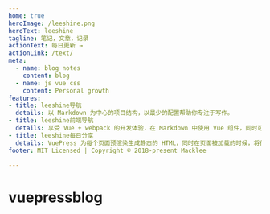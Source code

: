 ```yaml
---
home: true
heroImage: /leeshine.png
heroText: leeshine
tagline: 笔记，文章，记录
actionText: 每日更新 →
actionLink: /text/
meta:
  - name: blog notes
    content: blog
  - name: js vue css
    content: Personal growth
features:
- title: leeshine导航
  details: 以 Markdown 为中心的项目结构，以最少的配置帮助你专注于写作。
- title: leeshine前端导航
  details: 享受 Vue + webpack 的开发体验，在 Markdown 中使用 Vue 组件，同时可以使用 Vue 来开发自定义主题。
- title: leeshine每日分享
  details: VuePress 为每个页面预渲染生成静态的 HTML，同时在页面被加载的时候，将作为 SPA 运行。
footer: MIT Licensed | Copyright © 2018-present Macklee

---
```

# vuepressblog
